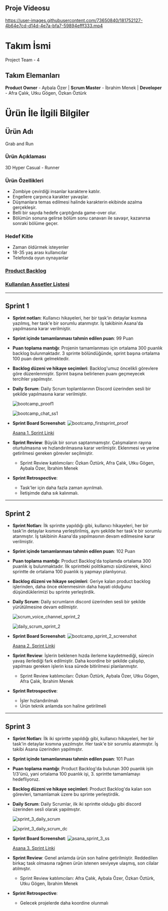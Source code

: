 ## Proje Videosu ##
https://user-images.githubusercontent.com/73650840/181752127-4b64e7cd-d14d-4e7a-bfa7-59894efff333.mp4

# **Takım İsmi**
Project Team - 4

## Takım Elemanları
**Product Owner** - Aybala Özer | 
**Scrum Master** -  İbrahim Menek |
**Developer** -  Afra Çalık,  Utku Gögen,  Özkan Öztürk 

# Ürün İle İlgili Bilgiler

## Ürün Adı
Grab and Run

### Ürün Açıklaması
3D Hyper Casual - Runner

### Ürün Özellikleri 
- Zombiye çevirdiği insanlar karaktere katılır.
- Engellere çarpınca karakter yavaşlar.
- Düşmanlara temas edilmesi halinde karakterin ekibinde azalma gerçekleşir.
- Belli bir sayıda hedefe çarptığında game-over olur.
- Bölümün sonuna gelirse bölüm sonu canavarı ile savaşır, kazanırsa sonraki bölüme geçer.

### Hedef Kitle
- Zaman öldürmek isteyenler
- 18-35 yaş arası kullanıcılar
- Telefonda oyun oynayanlar

### [Product Backlog](https://app.asana.com/0/1202263160230748/board)

### [Kullanılan Assetler Listesi](https://docs.google.com/document/d/100OjJ8gDJDER2vHXi35ezCe3u7McvlFHVRlO_w7YFaE/edit?usp=sharing)

---

## Sprint 1

- **Sprint notları**: Kullanıcı hikayeleri, her bir task'in detaylar kısmına yazılmış, her task'e bir sorumlu atanmıştır. İş takibinin Asana'da yapılmasına karar verilmiştir.

- **Sprint içinde tamamlanması tahmin edilen puan**: 99 Puan

- **Puan toplama mantığı**: Projenin tamamlanması için ortalama 300 puanlık backlog bulunmaktadır. 3 sprinte bölündüğünde, sprint başına ortalama 100 puan denk gelmektedir.

- **Backlog düzeni ve hikaye seçimleri**: Backlog'umuz öncelikli görevlere göre düzenlenmiştir. Sprint başına belirlenen puanı geçmeyecek tercihler yapılmıştır.

- **Daily Scrum**: Daily Scrum toplantılarının Discord üzerinden sesli bir şekilde yapılmasına karar verilmiştir. 

  ![bootcamp_proof1](https://user-images.githubusercontent.com/90201048/167458822-83b4d0c5-401f-4363-bf25-607533139c65.png)

  ![bootcamp_chat_ss1](https://user-images.githubusercontent.com/90201048/167482374-fa17ae03-90a2-4fb2-bd96-632d4df540b8.png)


- **Sprint Board Screenshot**: ![bootcamp_firstsprint_proof](https://user-images.githubusercontent.com/90201048/167483521-baf1ceb7-d95b-4adb-b65d-9e07c2e994df.png)

  [Asana 1. Sprint Linki](https://app.asana.com/0/1202192740989048/board)

- **Sprint Review**: Büyük bir sorun saptanmamıştır. Çalışmaların rayına oturtulmasına ve hızlandırılmasına karar verilmiştir. Eklenmesi ve yerine getirilmesi gereken görevler seçilmiştir. 
  - Sprint Review katılımcıları: Özkan Öztürk, Afra Çalık, Utku Gögen, Aybala Özer, İbrahim Menek

- **Sprint Retrospective**:
  - Task'ler için daha fazla zaman ayırılmalı.
  - İletişimde daha sık kalınmalı.

---

## Sprint 2

- **Sprint Notları**: İlk sprintte yapıldığı gibi, kullanıcı hikayeleri, her bir task'in detaylar kısmına yerleştirilmiş, aynı şekilde her task'e bir sorumlu atanmıştır. İş takibinin Asana'da yapılmasının devam edilmesine karar verilmiştir.

- **Sprint içinde tamamlanması tahmin edilen puan**: 102 Puan

- **Puan toplama mantığı**: Product Backlog'da toplamda ortalama 300 puanlık iş bulunmaktadır. İlk sprintteki politikamızı sürdürerek, ikinci sprintte de ortalama 100 puanlık iş yapmayı planlıyoruz.

- **Backlog düzeni ve hikaye seçimleri**: Geriye kalan product backlog işlerinden, daha önce eklenmesinin daha hayati olduğunu düşündüklerimizi bu sprinte yerleştirdik.

- **Daily Scrum**: Daily scrumların discord üzerinden sesli bir şekilde yürütülmesine devam edilmiştir.

  ![scrum_voice_channel_sprint_2](https://user-images.githubusercontent.com/90201048/169775949-71a66e0e-9ab9-4eb6-bcc2-f20e287a2f03.jpg)

  ![daily_scrum_sprint_2](https://user-images.githubusercontent.com/90201048/169775095-aaba75d6-5738-48d2-a119-4259e547b917.png)

- **Sprint Board Screenshot**: ![bootcamp_sprint_2_screenshot](https://user-images.githubusercontent.com/90201048/169773051-df953aef-d298-4f69-973a-8aad16b7def0.png)

  [Asana 2. Sprint Linki](https://app.asana.com/0/1202263216320457/board)

- **Sprint Review**: İşlerin beklenen hızda ilerleme kaydetmediği, sürecin yavaş ilerlediği fark edilmiştir. Daha koordine bir şekilde çalışılıp, yapılması gereken işlerin kısa sürede bitirilmesi planlanmıştır. 
  - Sprint Review katılımcıları: Özkan Öztürk, Aybala Özer, Utku Gögen, Afra Çalık, İbrahim Menek

- **Sprint Retrospective**:

  - İşler hızlandırılmalı
  - Ürün teknik anlamda son haline getirilmeli

---

## Sprint 3

- **Sprint Notları**: İlk iki sprintte yapıldığı gibi, kullanıcı hikayeleri, her bir task'in detaylar kısmına yazılmıştır. Her task'e bir sorumlu atanmıştır. İş takibi Asana üzerinden yapılmıştır.

- **Sprint içinde tamamlanması tahmin edilen puan**: 101 Puan

- **Puan toplama mantığı**: Product Backlog'da bulunan 300 puanlık işin 1/3'ünü, yani ortalama 100 puanlık işi, 3. sprintte tamamlamayı hedefliyoruz.

- **Backlog düzeni ve hikaye seçimleri**: Product Backlog'da kalan son görevleri, tamamlamak üzere bu sprinte yerleştirdik.

- **Daily Scrum**: Daily Scrumlar, ilk iki sprintte olduğu gibi discord üzerinden sesli olarak yapılmıştır.

  ![sprint_3_daily_scrum](https://user-images.githubusercontent.com/90201048/172054557-3f84f454-e5d3-4b4d-8d03-e46b1429fb6c.png)

  ![sprint_3_daily_scrum_dc](https://user-images.githubusercontent.com/90201048/172055013-da6cd6d9-81e1-4615-96f9-8bfe098b9bcf.png)

- **Sprint Board Screenshot**: ![asana_sprint_3_ss](https://user-images.githubusercontent.com/90201048/172116552-6d45bbf1-ecef-4459-a40f-00d2802ab191.png)

  [Asana 3. Sprint Linki](https://app.asana.com/0/1202342425101357/1202342425101403)

- **Sprint Review**: Genel anlamda ürün son haline getirilmiştir. Reddedilen birkaç task olmasına rağmen ürün istenen seviyeye ulaşmış, son cilalar atılmıştır.
  - Sprint Review katılımcıları: Afra Çalık, Aybala Özer, Özkan Öztürk, Utku Gögen, İbrahim Menek

- **Sprint Retrospective**:

  - Gelecek projelerde daha koordine olunmalı
